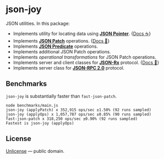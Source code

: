 # json-joy

JSON utilities. In this package:

- Implements utility for locating data using [__JSON Pointer__][json-pointer]. {[Docs ☕️](./docs/json-pointer.md)}
- Implements [__JSON Patch__][json-patch] operations. {[Docs 🍪](./docs/json-patch.md)}
- Implements [__JSON Predicate__][json-predicate] operations.
- Implements additional JSON Patch operations.
- Implements *operational transformations* for JSON Patch operations.
- Implements server and client classes for [__JSON-Rx__][json-rx] protocol. {[Docs 🚬](./docs/json-rx.md)}
- Implements server class for [__JSON-RPC 2.0__][json-rpc] protocol.

[json-pointer]: https://tools.ietf.org/html/rfc6901
[json-patch]: https://tools.ietf.org/html/rfc6902
[json-predicate]: https://tools.ietf.org/id/draft-snell-json-test-01.html
[json-rx]: https://onp4.com/@vadim/p/gv9z33hjuo
[json-rpc]: https://www.jsonrpc.org/specification

## Benchmarks

`json-joy` is substantially faster than `fast-json-patch`.

```
node benchmarks/main.js 
json-joy (applyPatch) x 352,915 ops/sec ±1.50% (92 runs sampled)
json-joy (applyOps) x 1,057,787 ops/sec ±0.85% (90 runs sampled)
fast-json-patch x 318,250 ops/sec ±0.90% (92 runs sampled)
Fastest is json-joy (applyOps)
```

## License

[Unlicense](LICENSE) &mdash; public domain.
